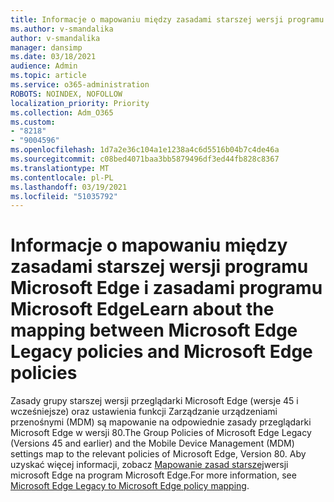 ```yaml
---
title: Informacje o mapowaniu między zasadami starszej wersji programu Microsoft Edge i zasadami programu Microsoft Edge
ms.author: v-smandalika
author: v-smandalika
manager: dansimp
ms.date: 03/18/2021
audience: Admin
ms.topic: article
ms.service: o365-administration
ROBOTS: NOINDEX, NOFOLLOW
localization_priority: Priority
ms.collection: Adm_O365
ms.custom:
- "8218"
- "9004596"
ms.openlocfilehash: 1d7a2e36c104a1e1238a4c6d5516b04b7c4de46a
ms.sourcegitcommit: c08bed4071baa3bb5879496df3ed44fb828c8367
ms.translationtype: MT
ms.contentlocale: pl-PL
ms.lasthandoff: 03/19/2021
ms.locfileid: "51035792"
---
```

# <a name="learn-about--the-mapping-between-microsoft-edge-legacy-policies-and-microsoft-edge-policies"></a><span data-ttu-id="34ef5-102">Informacje o mapowaniu między zasadami starszej wersji programu Microsoft Edge i zasadami programu Microsoft Edge</span><span class="sxs-lookup"><span data-stu-id="34ef5-102">Learn about  the mapping between Microsoft Edge Legacy policies and Microsoft Edge policies</span></span>

<span data-ttu-id="34ef5-103">Zasady grupy starszej wersji przeglądarki Microsoft Edge (wersje 45 i wcześniejsze) oraz ustawienia funkcji Zarządzanie urządzeniami przenośnymi (MDM) są mapowanie na odpowiednie zasady przeglądarki Microsoft Edge w wersji 80.</span><span class="sxs-lookup"><span data-stu-id="34ef5-103">The Group Policies of Microsoft Edge Legacy (Versions 45 and earlier) and the Mobile Device Management (MDM) settings map to the relevant policies of Microsoft Edge, Version 80.</span></span> <span data-ttu-id="34ef5-104">Aby uzyskać więcej informacji, zobacz [Mapowanie zasad starszej](https://docs.microsoft.com/deployedge/microsoft-edge-policy-map-legacy-to-newedge)wersji microsoft Edge na program Microsoft Edge.</span><span class="sxs-lookup"><span data-stu-id="34ef5-104">For more information, see [Microsoft Edge Legacy to Microsoft Edge policy mapping](https://docs.microsoft.com/deployedge/microsoft-edge-policy-map-legacy-to-newedge).</span></span>